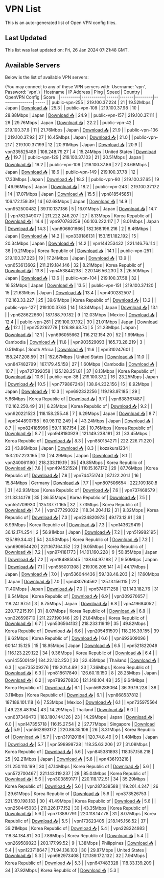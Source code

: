 # VPN List

This is an auto-generated list of Open VPN config files.

## Last Updated

This list was last updated on: Fri, 26 Jan 2024 07:21:48 GMT.

## Available Servers

Below is the list of available VPN servers:

(You may connect to any of these VPN servers with: Username: 'vpn', Password: 'vpn'.)
| Hostname | IP Address | Ping | Speed | Country | OpenVPN Config | Score |
|----------|------------|------|-------|---------|----------------| ----- |
| public-vpn-255 | 219.100.37.224 | 21 | 19.52Mbps | Japan | [Download 📥](./configs/server_0_JP.ovpn) | 25.3 |
| public-vpn-108 | 219.100.37.98 | 10 | 28.88Mbps | Japan | [Download 📥](./configs/server_1_JP.ovpn) | 24.9 |
| public-vpn-157 | 219.100.37.111 | 26 | 29.76Mbps | Japan | [Download 📥](./configs/server_2_JP.ovpn) | 22.2 |
| public-vpn-42 | 219.100.37.6 | 11 | 21.76Mbps | Japan | [Download 📥](./configs/server_3_JP.ovpn) | 21.9 |
| public-vpn-136 | 219.100.37.92 | 27 | 16.45Mbps | Japan | [Download 📥](./configs/server_4_JP.ovpn) | 21.0 |
| public-vpn-217 | 219.100.37.199 | 12 | 20.91Mbps | Japan | [Download 📥](./configs/server_5_JP.ovpn) | 20.9 |
| vpn335525489 | 108.248.79.27 | 4 | 15.24Mbps | United States | [Download 📥](./configs/server_6_US.ovpn) | 19.7 |
| public-vpn-129 | 219.100.37.103 | 21 | 20.51Mbps | Japan | [Download 📥](./configs/server_7_JP.ovpn) | 19.2 |
| public-vpn-109 | 219.100.37.86 | 27 | 23.68Mbps | Japan | [Download 📥](./configs/server_8_JP.ovpn) | 18.6 |
| public-vpn-149 | 219.100.37.78 | 12 | 17.33Mbps | Japan | [Download 📥](./configs/server_9_JP.ovpn) | 18.2 |
| public-vpn-80 | 219.100.37.65 | 19 | 46.96Mbps | Japan | [Download 📥](./configs/server_10_JP.ovpn) | 18.2 |
| public-vpn-243 | 219.100.37.172 | 14 | 17.07Mbps | Japan | [Download 📥](./configs/server_11_JP.ovpn) | 15.5 |
| vpn818545851 | 106.172.159.39 | 14 | 62.68Mbps | Japan | [Download 📥](./configs/server_12_JP.ovpn) | 14.9 |
| vpn952500482 | 39.110.137.186 | 5 | 16.01Mbps | Japan | [Download 📥](./configs/server_13_JP.ovpn) | 14.7 |
| vpn782349077 | 211.222.246.207 | 27 | 8.13Mbps | Korea Republic of | [Download 📥](./configs/server_14_KR.ovpn) | 14.4 |
| vpn970783259 | 60.103.222.117 | 7 | 8.01Mbps | Japan | [Download 📥](./configs/server_15_JP.ovpn) | 14.3 |
| vpn806601666 | 182.168.196.216 | 2 | 8.46Mbps | Japan | [Download 📥](./configs/server_16_JP.ovpn) | 14.2 |
| vpn339186131 | 153.151.182.192 | 15 | 20.34Mbps | Japan | [Download 📥](./configs/server_17_JP.ovpn) | 14.2 |
| vpn144253432 | 221.146.76.114 | 36 | 9.21Mbps | Korea Republic of | [Download 📥](./configs/server_18_KR.ovpn) | 14.1 |
| public-vpn-251 | 219.100.37.223 | 19 | 17.24Mbps | Japan | [Download 📥](./configs/server_19_JP.ovpn) | 13.9 |
| vpn653613602 | 211.219.184.146 | 32 | 8.21Mbps | Korea Republic of | [Download 📥](./configs/server_20_KR.ovpn) | 13.8 |
| vpn453844238 | 220.146.56.230 | 3 | 26.50Mbps | Japan | [Download 📥](./configs/server_21_JP.ovpn) | 13.6 |
| public-vpn-104 | 219.100.37.58 | 32 | 16.52Mbps | Japan | [Download 📥](./configs/server_22_JP.ovpn) | 13.5 |
| public-vpn-151 | 219.100.37.120 | 15 | 21.63Mbps | Japan | [Download 📥](./configs/server_23_JP.ovpn) | 13.4 |
| vpn400282507 | 112.163.33.227 | 25 | 39.61Mbps | Korea Republic of | [Download 📥](./configs/server_24_KR.ovpn) | 13.2 |
| public-vpn-127 | 219.100.37.63 | 14 | 18.34Mbps | Japan | [Download 📥](./configs/server_25_JP.ovpn) | 13.1 |
| vpn628622660 | 187.188.79.182 | 9 | 12.03Mbps | Mexico | [Download 📥](./configs/server_26_MX.ovpn) | 12.4 |
| public-vpn-261 | 219.100.37.192 | 30 | 21.01Mbps | Japan | [Download 📥](./configs/server_27_JP.ovpn) | 12.1 |
| vpn252262778 | 126.88.63.74 | 5 | 21.23Mbps | Japan | [Download 📥](./configs/server_28_JP.ovpn) | 12.1 |
| vpn696055662 | 116.212.154.20 | 52 | 1.69Mbps | Cambodia | [Download 📥](./configs/server_29_KH.ovpn) | 11.8 |
| vpn903529093 | 165.73.28.219 | 3 | 0.51Mbps | South Africa | [Download 📥](./configs/server_30_ZA.ovpn) | 11.6 |
| vpn310247601 | 158.247.208.59 | 31 | 152.67Mbps | United States | [Download 📥](./configs/server_31_US.ovpn) | 11.0 |
| vpn847482799 | 167.179.45.158 | 27 | 1.60Mbps | Cambodia | [Download 📥](./configs/server_32_KH.ovpn) | 10.7 |
| vpn727392058 | 125.128.251.81 | 37 | 8.13Mbps | Korea Republic of | [Download 📥](./configs/server_33_KR.ovpn) | 10.6 |
| public-vpn-38 | 219.100.37.2 | 16 | 23.25Mbps | Japan | [Download 📥](./configs/server_34_JP.ovpn) | 10.5 |
| vpn779867243 | 138.64.232.156 | 15 | 8.92Mbps | Japan | [Download 📥](./configs/server_35_JP.ovpn) | 10.3 |
| vpn692332256 | 119.193.97.185 | 29 | 5.66Mbps | Korea Republic of | [Download 📥](./configs/server_36_KR.ovpn) | 9.7 |
| vpn838367487 | 112.162.250.49 | 31 | 6.23Mbps | Korea Republic of | [Download 📥](./configs/server_37_KR.ovpn) | 9.2 |
| vpn920221523 | 118.158.255.48 | 7 | 6.29Mbps | Japan | [Download 📥](./configs/server_38_JP.ovpn) | 8.7 |
| vpn544890788 | 60.98.112.249 | 4 | 43.24Mbps | Japan | [Download 📥](./configs/server_39_JP.ovpn) | 8.7 |
| vpn824185996 | 59.11.187.154 | 28 | 10.76Mbps | Korea Republic of | [Download 📥](./configs/server_40_KR.ovpn) | 8.7 |
| vpn948180929 | 121.149.238.181 | 31 | 33.45Mbps | Korea Republic of | [Download 📥](./configs/server_41_KR.ovpn) | 8.3 |
| vpn850154271 | 222.226.71.220 | 23 | 43.86Mbps | Japan | [Download 📥](./configs/server_42_JP.ovpn) | 8.3 |
| kozakura1234 | 153.207.223.165 | 13 | 24.29Mbps | Japan | [Download 📥](./configs/server_43_JP.ovpn) | 8.1 |
| vpn240061180 | 218.233.119.19 | 35 | 49.85Mbps | Korea Republic of | [Download 📥](./configs/server_44_KR.ovpn) | 7.8 |
| vpn494521524 | 110.15.167.172 | 29 | 87.76Mbps | Korea Republic of | [Download 📥](./configs/server_45_KR.ovpn) | 7.8 |
| vpn744751743 | 87.122.201.1 | 16 | 15.84Mbps | Germany | [Download 📥](./configs/server_46_DE.ovpn) | 7.7 |
| vpn807506654 | 222.109.180.8 | 31 | 42.93Mbps | Korea Republic of | [Download 📥](./configs/server_47_KR.ovpn) | 7.6 |
| vpn737468579 | 211.33.14.178 | 35 | 36.55Mbps | Korea Republic of | [Download 📥](./configs/server_48_KR.ovpn) | 7.5 |
| vpn551709930 | 125.137.71.165 | 32 | 7.73Mbps | Korea Republic of | [Download 📥](./configs/server_49_KR.ovpn) | 7.4 |
| vpn377293022 | 118.34.204.112 | 31 | 9.32Mbps | Korea Republic of | [Download 📥](./configs/server_50_KR.ovpn) | 7.3 |
| vpn224820973 | 49.173.12.91 | 38 | 8.99Mbps | Korea Republic of | [Download 📥](./configs/server_51_KR.ovpn) | 7.3 |
| vpn143629419 | 36.12.174.254 | 2 | 56.91Mbps | Japan | [Download 📥](./configs/server_52_JP.ovpn) | 7.2 |
| vpn519982195 | 125.189.34.42 | 54 | 24.50Mbps | Korea Republic of | [Download 📥](./configs/server_53_KR.ovpn) | 7.2 |
| vpn690954420 | 221.167.164.152 | 23 | 9.05Mbps | Korea Republic of | [Download 📥](./configs/server_54_KR.ovpn) | 7.2 |
| vpn974181773 | 14.101.160.228 | 9 | 50.85Mbps | Japan | [Download 📥](./configs/server_55_JP.ovpn) | 7.2 |
| vpn184885045 | 138.64.97.188 | 7 | 9.50Mbps | Japan | [Download 📥](./configs/server_56_JP.ovpn) | 7.1 |
| vpn555001308 | 219.106.205.141 | 4 | 44.17Mbps | Japan | [Download 📥](./configs/server_57_JP.ovpn) | 7.0 |
| vpn536044436 | 59.138.46.203 | 2 | 17.60Mbps | Japan | [Download 📥](./configs/server_58_JP.ovpn) | 7.0 |
| vpn480764562 | 125.13.156.115 | 22 | 11.40Mbps | Japan | [Download 📥](./configs/server_59_JP.ovpn) | 7.0 |
| vpn574971258 | 121.143.182.76 | 31 | 9.54Mbps | Korea Republic of | [Download 📥](./configs/server_60_KR.ovpn) | 6.9 |
| vpn309270657 | 118.241.97.51 | 3 | 8.75Mbps | Japan | [Download 📥](./configs/server_61_JP.ovpn) | 6.8 |
| vpn419684052 | 220.77.215.191 | 31 | 8.07Mbps | Korea Republic of | [Download 📥](./configs/server_62_KR.ovpn) | 6.8 |
| vpn326596710 | 211.227.190.146 | 29 | 21.84Mbps | Korea Republic of | [Download 📥](./configs/server_63_KR.ovpn) | 6.7 |
| vpn536564132 | 218.233.119.19 | 35 | 49.82Mbps | Korea Republic of | [Download 📥](./configs/server_64_KR.ovpn) | 6.6 |
| vpn205461509 | 118.216.39.155 | 39 | 9.62Mbps | Korea Republic of | [Download 📥](./configs/server_65_KR.ovpn) | 6.6 |
| vpn692609096 | 60.141.15.125 | 15 | 18.95Mbps | Japan | [Download 📥](./configs/server_66_JP.ovpn) | 6.5 |
| vpn521822049 | 116.123.229.122 | 34 | 9.36Mbps | Korea Republic of | [Download 📥](./configs/server_67_KR.ovpn) | 6.4 |
| vpn145500149 | 184.22.102.250 | 30 | 32.43Mbps | Thailand | [Download 📥](./configs/server_68_TH.ovpn) | 6.3 |
| vpn735209276 | 119.201.4.69 | 23 | 7.36Mbps | Korea Republic of | [Download 📥](./configs/server_69_KR.ovpn) | 6.3 |
| vpn818617840 | 126.60.19.150 | 8 | 28.25Mbps | Japan | [Download 📥](./configs/server_70_JP.ovpn) | 6.2 |
| vpn789270830 | 121.148.104.48 | 35 | 9.64Mbps | Korea Republic of | [Download 📥](./configs/server_71_KR.ovpn) | 6.1 |
| vpn569288064 | 36.39.19.228 | 38 | 3.11Mbps | Korea Republic of | [Download 📥](./configs/server_72_KR.ovpn) | 6.1 |
| vpn868537812 | 187.189.101.118 | 6 | 7.53Mbps | Mexico | [Download 📥](./configs/server_73_MX.ovpn) | 6.1 |
| vpn735975564 | 49.228.48.194 | 43 | 14.29Mbps | Thailand | [Download 📥](./configs/server_74_TH.ovpn) | 6.0 |
| vpn637349470 | 183.180.144.126 | 23 | 14.29Mbps | Japan | [Download 📥](./configs/server_75_JP.ovpn) | 6.0 |
| vpn147355718 | 116.15.27.54 | 2 | 27.77Mbps | Singapore | [Download 📥](./configs/server_76_SG.ovpn) | 5.9 |
| vpn562893172 | 220.86.35.109 | 26 | 8.31Mbps | Korea Republic of | [Download 📥](./configs/server_77_KR.ovpn) | 5.7 |
| vpn319120184 | 120.74.8.49 | 9 | 1.48Mbps | Japan | [Download 📥](./configs/server_78_JP.ovpn) | 5.7 |
| vpn599998728 | 118.35.63.206 | 27 | 31.08Mbps | Korea Republic of | [Download 📥](./configs/server_79_KR.ovpn) | 5.6 |
| vpn845381893 | 118.157.158.218 | 25 | 92.21Mbps | Japan | [Download 📥](./configs/server_80_JP.ovpn) | 5.6 |
| vpn436193218 | 211.250.110.199 | 30 | 47.14Mbps | Korea Republic of | [Download 📥](./configs/server_81_KR.ovpn) | 5.6 |
| vpn572700467 | 221.143.119.237 | 28 | 85.04Mbps | Korea Republic of | [Download 📥](./configs/server_82_KR.ovpn) | 5.6 |
| vpn303859177 | 220.118.172.51 | 34 | 35.29Mbps | Korea Republic of | [Download 📥](./configs/server_83_KR.ovpn) | 5.6 |
| vpn287338588 | 119.201.4.247 | 26 | 29.61Mbps | Korea Republic of | [Download 📥](./configs/server_84_KR.ovpn) | 5.6 |
| vpn373526753 | 221.150.198.133 | 30 | 41.49Mbps | Korea Republic of | [Download 📥](./configs/server_85_KR.ovpn) | 5.6 |
| vpn250445033 | 211.226.177.152 | 30 | 43.35Mbps | Korea Republic of | [Download 📥](./configs/server_86_KR.ovpn) | 5.6 |
| vpn713897791 | 220.118.147.78 | 31 | 8.07Mbps | Korea Republic of | [Download 📥](./configs/server_87_KR.ovpn) | 5.5 |
| vpn173623405 | 218.145.156.52 | 37 | 39.21Mbps | Korea Republic of | [Download 📥](./configs/server_88_KR.ovpn) | 5.4 |
| vpn228224983 | 118.34.184.81 | 30 | 7.88Mbps | Korea Republic of | [Download 📥](./configs/server_89_KR.ovpn) | 5.4 |
| vpn269589023 | 203.177.99.52 | 9 | 1.38Mbps | Philippines | [Download 📥](./configs/server_90_PH.ovpn) | 5.4 |
| vpn123718647 | 71.94.136.103 | 30 | 29.87Mbps | United States | [Download 📥](./configs/server_91_US.ovpn) | 5.3 |
| vpn682973408 | 121.189.172.132 | 32 | 7.94Mbps | Korea Republic of | [Download 📥](./configs/server_92_KR.ovpn) | 5.3 |
| vpn647483328 | 118.33.139.209 | 34 | 37.92Mbps | Korea Republic of | [Download 📥](./configs/server_93_KR.ovpn) | 5.3 |
